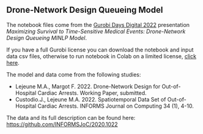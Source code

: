 ## Drone-Network Design Queueing Model

The notebook files come from the [Gurobi Days Digital 2022](https://www.gurobi.com/gurobi-days-digital-event-2022/) presentation *Maximizing Survival to Time-Sensitive Medical Events: Drone-Network Design Queueing MINLP Model*. 

If you have a full Gurobi license you can download the notebook and input data csv files, otherwise to run notebook in Colab on a limited license, [click here](https://colab.research.google.com/github/Gurobi/modeling-examples/blob/master/drone_network_1_2/drone_network_gcl.ipynb).

The model and data come from the following studies:

- Lejeune M.A., Margot F. 2022. Drone-Network Design for Out-of-Hospital Cardiac Arrests. Working Paper, submitted.
- Custodio.J., Lejeune M.A. 2022. Spatiotemporal Data Set of Out-of-Hospital Cardiac Arrests. INFORMS Journal on Computing 34 (1), 4-10.

The data and its full description can be found here: https://github.com/INFORMSJoC/2020.1022
